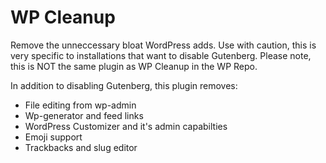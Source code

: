 # WP Cleanup

Remove the unneccessary bloat WordPress adds. Use with caution, this is very specific to installations that want to disable Gutenberg. Please note, this is NOT the same plugin as WP Cleanup in the WP Repo. 

In addition to disabling Gutenberg, this plugin removes:

- File editing from wp-admin
- Wp-generator and feed links
- WordPress Customizer and it's admin capabilties
- Emoji support
- Trackbacks and slug editor